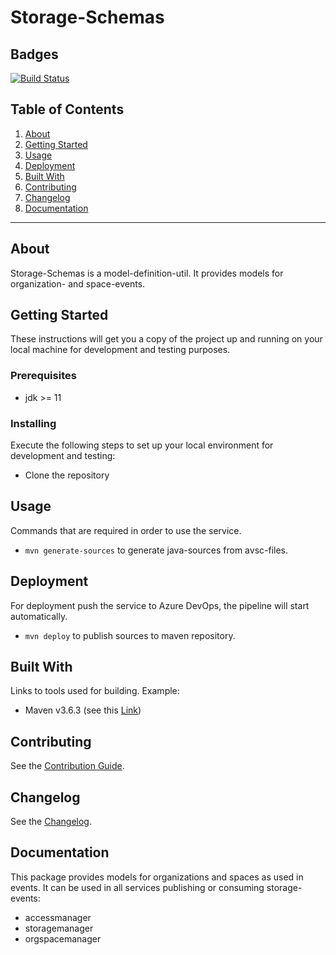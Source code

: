 # Storage-Schemas
 
## Badges

[![Build Status](https://dev.azure.com/EFSCIS/EFS-SDK/_apis/build/status/storage-schemas)](https://dev.azure.com/EFSCIS/EFS-SDK/_build/latest)

## Table of Contents

1. [About](#about)
2. [Getting Started](#getting_started)
3. [Usage](#usage)
4. [Deployment](#deployment)
5. [Built With](#built-with)
6. [Contributing](#contributing)
7. [Changelog](#changelog)
8. [Documentation](#documentation)
 
---
 
## About

Storage-Schemas is a model-definition-util. It provides models for organization- and space-events.
 
## Getting Started
 
These instructions will get you a copy of the project up and running on your local machine for development and testing purposes.

### Prerequisites

* jdk >= 11

### Installing

Execute the following steps to set up your local environment for development and testing:

- Clone the repository
 
## Usage

Commands that are required in order to use the service.

- <code>mvn generate-sources</code> to generate java-sources from avsc-files.

## Deployment

For deployment push the service to Azure DevOps, the pipeline will start automatically.

- <code>mvn deploy</code> to publish sources to maven repository.

## Built With

Links to tools used for building. Example:

- Maven v3.6.3 (see this [Link](https://maven.apache.org/))

## Contributing

See the [Contribution Guide](./CONTRIBUTING.md).

## Changelog
 
See the [Changelog](./CHANGELOG.md).
 
## Documentation

This package provides models for organizations and spaces as used in events. It can be used in all services publishing or consuming storage-events:

- accessmanager
- storagemanager
- orgspacemanager